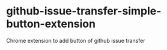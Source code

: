 # github-issue-transfer-simple-button-extension
Chrome extension to add button of github issue transfer
